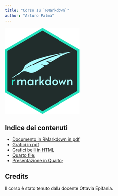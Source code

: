 ```yaml
---
title: "Corso su `RMarkdown`"
author: "Arturo Palma"
---
```


![](img/logorm.png)

## Indice dei contenuti
 - [Documento in RMarkdown in pdf](Insect-Project.pdf)
 - [Grafici in pdf](grafici-situazionali.pdf)
 - [Grafici belli in HTML](grafici-situazionali.html)
 - [Quarto file](Documento-Quarto.html);
 - [Presentazione in Quarto](Presentazione/Presentazione.html);
 
## Credits

Il corso è stato tenuto dalla docente Ottavia Epifania.
 
 
 
 
 